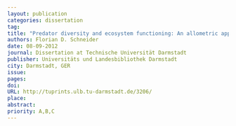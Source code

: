 ```yaml
---
layout: publication
categories: dissertation
tag: 
title: "Predator diversity and ecosystem functioning: An allometric approach"
authors: Florian D. Schneider
date: 08-09-2012
journal: Dissertation at Technische Universität Darmstadt
publisher: Universitäts und Landesbibliothek Darmstadt
city: Darmstadt, GER
issue:
pages:
doi:
URL: http://tuprints.ulb.tu-darmstadt.de/3206/
place: 
abstract:
priority: A,B,C
---
```

